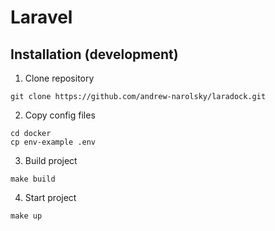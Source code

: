 # Laravel

## Installation (development)

1. Clone repository
```
git clone https://github.com/andrew-narolsky/laradock.git
```

2. Copy config files
```
cd docker
cp env-example .env
```

3. Build project
```
make build
```

4. Start project
```
make up
```
